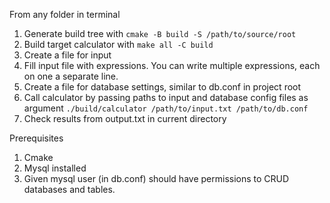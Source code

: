 From any folder in terminal
1. Generate build tree with `cmake -B build -S /path/to/source/root`
2. Build target calculator with `make all -C build`
3. Create a file for input
4. Fill input file with expressions. You can write multiple expressions, each on one a separate line.
5. Create a file for database settings, similar to db.conf in project root
6. Call calculator by passing paths to input and database config files as argument `./build/calculator /path/to/input.txt /path/to/db.conf`
7. Check results from output.txt in current directory

Prerequisites
1. Cmake
2. Mysql installed
3. Given mysql user (in db.conf) should have permissions to CRUD databases and tables. 
